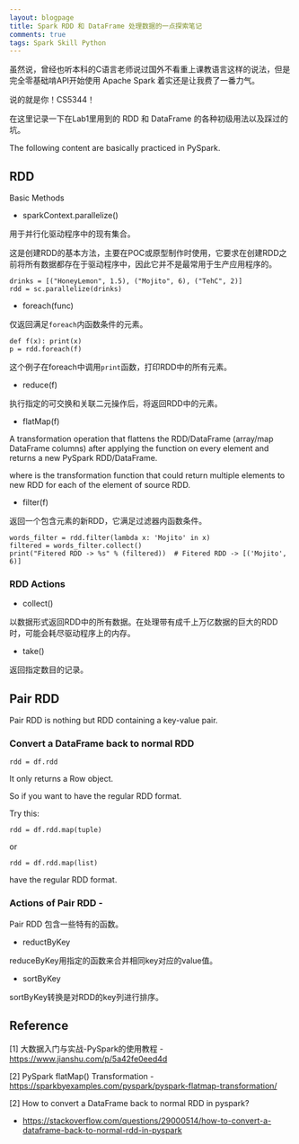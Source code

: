 ```yaml
---
layout: blogpage
title: Spark RDD 和 DataFrame 处理数据的一点探索笔记
comments: true
tags: Spark Skill Python
---
```


虽然说，曾经也听本科的C语言老师说过国外不看重上课教语言这样的说法，但是完全零基础啃API开始使用 Apache Spark 着实还是让我费了一番力气。

说的就是你！CS5344！

在这里记录一下在Lab1里用到的 RDD 和 DataFrame 的各种初级用法以及踩过的坑。

The following content are basically practiced in PySpark.

## RDD

 Basic Methods

- sparkContext.parallelize()
 
用于并行化驱动程序中的现有集合。

这是创建RDD的基本方法，主要在POC或原型制作时使用，它要求在创建RDD之前将所有数据都存在于驱动程序中，因此它并不是最常用于生产应用程序的。

    drinks = [("HoneyLemon", 1.5), ("Mojito", 6), ("TehC", 2)]
    rdd = sc.parallelize(drinks)

- foreach(func)

仅返回满足`foreach`内函数条件的元素。

    def f(x): print(x)
    p = rdd.foreach(f)

这个例子在foreach中调用`print`函数，打印RDD中的所有元素。

- reduce(f)

执行指定的可交换和关联二元操作后，将返回RDD中的元素。

- flatMap(f)

A transformation operation that flattens the RDD/DataFrame (array/map DataFrame columns) 
after applying the function on every element and returns a new PySpark RDD/DataFrame.

where <f> is the transformation function that could return multiple elements to new RDD for each of the element of source RDD.

- filter(f)

返回一个包含元素的新RDD，它满足过滤器内函数条件。

    words_filter = rdd.filter(lambda x: 'Mojito' in x)
    filtered = words_filter.collect()
    print("Fitered RDD -> %s" % (filtered))  # Fitered RDD -> [('Mojito', 6)]

### RDD Actions 

- collect()

以数据形式返回RDD中的所有数据。在处理带有成千上万亿数据的巨大的RDD时，可能会耗尽驱动程序上的内存。

- take()

返回指定数目的记录。

## Pair RDD

Pair RDD is nothing but RDD containing a key-value pair. 

### Convert a DataFrame back to normal RDD 

    rdd = df.rdd

It only returns a Row object.

So if you want to have the regular RDD format.

Try this:
 
    rdd = df.rdd.map(tuple)
 
 or
 
    rdd = df.rdd.map(list)
    
have the regular RDD format.

### Actions of Pair RDD - 

Pair RDD 包含一些特有的函数。

- reductByKey

reduceByKey用指定的函数来合并相同key对应的value值。

- sortByKey

sortByKey转换是对RDD的key列进行排序。

## Reference

[1] 大数据入门与实战-PySpark的使用教程 - https://www.jianshu.com/p/5a42fe0eed4d

[2] PySpark flatMap() Transformation - https://sparkbyexamples.com/pyspark/pyspark-flatmap-transformation/

[2] How to convert a DataFrame back to normal RDD in pyspark?
 - https://stackoverflow.com/questions/29000514/how-to-convert-a-dataframe-back-to-normal-rdd-in-pyspark